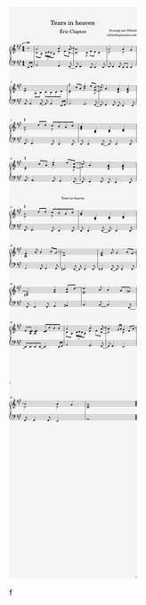 
[![](Eric_Clapton-Tears_in_heaven.png)](https://raw.githubusercontent.com/Kraymer/SimpleRepertoire/main/Eric_Clapton-Tears_in_heaven/Eric_Clapton-Tears_in_heaven.png)

f
